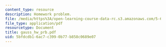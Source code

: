 ```yaml
---
content_type: resource
description: Homework problem.
file: /media/https%3A/open-learning-course-data-rc.s3.amazonaws.com/5-68j-kinetics-of-chemical-reactions-spring-2003/5bfdcdb16ac7c3990b77b858c0689e07_gauss_hw_prb.pdf
file_type: application/pdf
resourcetype: Document
title: gauss_hw_prb.pdf
uid: 5bfdcdb1-6ac7-c399-0b77-b858c0689e07
---
```

